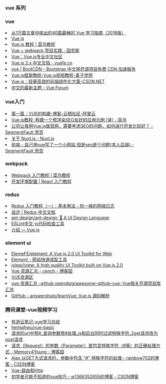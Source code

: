 <H3>vue 系列</H3>

<H3>vue</H3>
<li> <A HREF="https://zhuanlan.zhihu.com/p/33642051?hmsr=toutiao.io&utm_medium=toutiao.io&utm_source=toutiao.io">从1万篇文章中挑出的40篇最棒的 Vue 学习指南（2018版）</A></li>
<li> <A HREF="https://cn.vuejs.org/">Vue.js</A></li>
<li> <A HREF="http://www.runoob.com/vue2/vue-tutorial.html">Vue.js 教程 | 菜鸟教程</A></li>
<li> <A HREF="http://jiongks.name/blog/just-vue/">Vue + webpack 项目实践 - 囧克斯</A></li>
<li> <A HREF="https://www.vue-js.com/">Vue：Vue.js专业中文社区</A></li>
<li> <A HREF="https://vuefe.cn/">Vue.js 2.x 中文文档 - vuefe.cn</A></li>
<li> <A HREF="http://www.bootcdn.cn/vue/">vue | BootCDN - Bootstrap 中文网开源项目免费 CDN 加速服务</A></li>
<li> <A HREF="http://www.maiziedu.com/course/916/">Vue.js框架教程-Vue.js视频教程-麦子学院</A></li>
<li> <A HREF="https://www.csdn.net/article/1970-01-01/2825439">Vue.js：轻量高效的前端组件化方案-CSDN.NET</A></li>
<li> <A HREF="https://forum.vuejs.org/c/chinese">中文的最新主题 - Vue Forum</A></li>


<H3>vue入门</H3>
<li> <A HREF="https://yq.aliyun.com/articles/668950?spm=a2c4e.11157919.spm-cont-list.61.146c27aemYLE3k">第一篇：VUE的构建-博客-云栖社区-阿里云</A></li>
<li> <A HREF="https://www.jianshu.com/p/65b42f6215ff">Vue.js教程: 构建一个预渲染SEO友好的应用示例 [译] - 简书</A></li>
<li> <A HREF="https://segmentfault.com/q/1010000011824706/">公司让我用Vue.js做官网，需要考虑SEO的问题，如何进行开发比较好？ - SegmentFault 思否</A></li>
<li> <A HREF="https://zh.nuxtjs.org/guide">关于 Nuxt.js - Nuxt.js</A></li>
<li> <A HREF="https://segmentfault.com/q/1010000012093365">前端 - 自己用vue写了一个小网站,但是seo是个问题(本人后端) - SegmentFault 思否</A></li>

<H3>webpack </H3>
<li> <A HREF="http://www.runoob.com/w3cnote/webpack-tutorial.html">Webpack 入门教程 | 菜鸟教程</A></li>
<li> <A HREF="https://hulufei.gitbooks.io/react-tutorial/content/environment.html">开发环境配置 | React 入门教程</A></li>

<H3>redux</H3>
<li> <A HREF="http://www.ruanyifeng.com/blog/2016/09/redux_tutorial_part_one_basic_usages.html">Redux 入门教程（一）：基本用法 - 阮一峰的网络日志</A></li>
<li> <A HREF="http://www.redux.org.cn/">自述 | Redux 中文文档</A></li>
<li> <A HREF="https://github.com/ant-design/ant-design">ant-design/ant-design: 🐜 A UI Design Language</A></li>
<li> <A HREF="http://eslint.cn/"> ESLint中文-js代码检查工具</A></li>
<li> <A HREF="https://cn.vuejs.org/v2/guide/">介绍 — Vue.js</A></li>



<H3>element ui</H3>
<li> <A HREF="https://github.com/ElemeFE/element">ElemeFE/element: A Vue.js 2.0 UI Toolkit for Web</A></li>
<li> <A HREF="http://element-cn.eleme.io/#/zh-CN">Element - 网站快速成型工具</A></li>
<li> <A HREF="https://github.com/iview/iview">iview/iview: A high quality UI Toolkit built on Vue.js 2.0</A></li>
<li> <A HREF="https://www.cnblogs.com/cench/p/5800311.html">Vue 资源汇总 - cench - 博客园</A></li>
<li> <A HREF="http://bbs.cguse.com/forum-29-1.html">VUE资源区</A></li>
<li> <A HREF="https://github.com/opendigg/awesome-github-vue">vue 资源汇总 -github opendigg/awesome-github-vue: Vue相关开源项目库汇总</A></li>
<li> <A HREF="https://github.com/answershuto/learnVue">GitHub - answershuto/learnVue: Vue.js 源码解析</A></li>


<H3>腾讯课堂-vue视频学习</H3>
<li> <A HREF="https://note.youdao.com/ynoteshare1/index.html?id=81a73f48d7622874aa6ada6446034bc0&type=notebook#/">有道云笔记-vue学习总结</A></li>
<li> <A HREF="https://github.com/hemiahwu/vue-basic">hemiahwu/vue-basic</A></li>
<li> <A HREF="https://blog.csdn.net/jigetage/article/details/80938668">请求的url中带#_查询参数带#处理_js和后台同时过滤特殊字符_2get请求改为post请求</A></li>
<li> <A HREF="https://www.cnblogs.com/memory4young/p/special-character-in-parameter-with-url.html">请求（Request）的参数（Parameter）里包含特殊字符（#等）的正确处理方式 - Memory4Young - 博客园</A></li>
<li> <A HREF="https://blog.csdn.net/rainbow702/article/details/52962905">Ajax 以GET方式请求时，参数中包含 &quot;#&quot; 特殊字符的处理 - rainbow702的博客 - CSDN博客</A></li>
<li> <A HREF="https://ke.qq.com/webcourse/index.html#cid=279700&term_id=100331213&taid=1982166062089364&vid=d1422to4t47">Vue-路由和Http</A></li>
<li> <A HREF="https://blog.csdn.net/w1366352655/article/details/85047185">初学者可能不知道的vue技巧 - w1366352655的博客 - CSDN博客</A></li>
